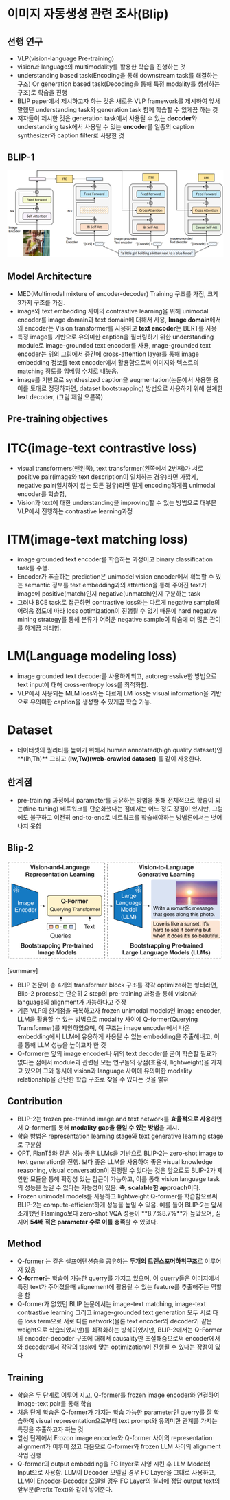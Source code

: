 # 이미지 자동생성 관련 조사(Blip)

## 선행 연구

- VLP(vision-language Pre-training)
- vision과 language의 multimodality를 활용한 학습을 진행하는 것
- understanding based task(Encoding을 통해 downstream task를 해결하는 구조) 
    Or generation based task(Decoding을 통해 특정 modality를 생성하는 구조)로 학습을 진행
- BLIP paper에서 제시하고자 하는 것은 새로운 VLP framework를 제시하여 앞서 말했던 understanding task와 generation task 함께 학습할 수 있게끔 하는 것
- 저자들이 제시한 것은 generation task에서 사용될 수 있는 **decoder**와 understanding task에서 사용될 수 있는 **encoder**를 일종의 caption synthesizer와 caption filter로 사용한 것

## BLIP-1
<img src="./image/blip_1.png">

## Model Architecture

- MED(Multimodal mixture of encoder-decoder) Training 구조를 가짐, 크게 3가지 구조를 가짐.
- image와 text embedding 사이의 contrastive learning을 위해 unimodal encoder를 image domain과 text domain에 대해서 사용, **Image domain**에서의 encoder는 Vision transformer를 사용하고 **text encoder**는 BERT를 사용
- 특정 image를 기반으로 유의미한 caption을 필터링하기 위한 understanding module로 image-grounded text encoder를 사용, mage-grounded text encoder는 위의 그림에서 중간에 cross-attention layer를 통해 image embedding 정보를 
text encoder에서 활용함으로써 이미지와 텍스트의 matching 정도를 임베딩 수치로 내놓음.
- image를 기반으로 synthesized caption을 augmentation(논문에서 사용한 용어를 토대로 정정하자면, dataset bootstrapping) 방법으로 사용하기 위해 설계한 text decoder, (그림 제일 오른쪽)

## Pre-training objectives

# ITC(image-text contrastive loss)
- visual transformers(맨왼쪽), text transformer(왼쪽에서 2번째)가 서로 positive pair(image와 text description이 일치하는 경우)라면 가깝게, negative pair(일치하지 않는 모든 경우)라면 멀게 encoding하게끔 unimodal encoder를 학습함,
- Vision과 text에 대한 understanding을 improving할 수 있는 방법으로 대부분 VLP에서 진행하는 contrastive learning과정
# ITM(image-text matching loss)
- image grounded text encoder를 학습하는 과정이고 binary classification task를 수행.
- Encoder가 추출하는 prediction은 unimodel vision encoder에서 획득할 수 있는 semantic 정보를 text embedding과의 attention을 통해 주어진 text가 image에 positive(match)인지 negative(unmatch)인지 구분하는 task
- 그러나 BCE task로 접근하면 contrastive loss와는 다르게 negative sample의 어려움 정도에 따라 loss optimization이 진행될 수 없기 때문에 hard negative mining strategy를 통해 분류가 어려운 negative sample이 학습에 더 많은 관여를 하게끔 처리함.
# LM(Language modeling loss)
- image grounded text decoder를 사용하게되고, autoregressive한 방법으로 text input에 대해 cross-entropy loss를 최적화함.
- VLP에서 사용되는 MLM loss와는 다르게 LM loss는 visual information을 기반으로 유의미한 caption을 생성할 수 있게끔 학습 가능.
# Dataset
- 데이터셋의 퀄리티를 높이기 위해서 human annotated(high quality dataset)인**(Ih,Th)** 그리고
    **(Iw,Tw)(web-crawled dataset)** 를 같이 사용한다.

## 한계점

- pre-training 과정에서 parameter를 공유하는 방법을 통해 전체적으로 학습이 되는(fine-tuning) 네트워크를 단순화했다는 점에서는 어느 정도 장점이 있지만, 그럼에도 불구하고 여전히 end-to-end로 네트워크를 학습해야하는 방법론에서는 벗어나지 못함

## Blip-2 
<img src="./image/blip_2.png">

[summary]
- BLIP 논문이 총 4개의 transformer block 구조를 각각 optimize하는 형태라면, Blip-2 process는 
단순히 2 step의 pre-training 과정을 통해 vision과 language의 alignment가 가능하다고 주장
- 기존 VLP의 한계점을 극복하고자 frozen unimodal models인 image encoder, LLM을 활용할 수 있는 방법으로 modality 사이에 Q-former(Querying Transformer)를 제안하였으며, 이 구조는 image encoder에서 나온 embedding에서 LLM에 유용하게 사용될 수 있는 embedding을 추출해내고, 이를 통해 LLM 성능을 높이고자 한 것
- Q-former는 앞의 image encoder나 뒤의 text decoder를 굳이 학습할 필요가 없다는 점에서 module과 관련된 모든 연구들의 장점(효율적, lightweight)을 가지고 있으며 그와 동시에 vision과 language 사이에 유의미한 modality relationship을 간단한 학습 구조로 찾을 수 있다는 것을 밝혀

## Contribution

- BLIP-2는 frozen pre-trained image and text network를 **효율적으로 사용**하면서 Q-former를 통해 **modality gap을 줄일 수 있는 방법**을 제시.
- 학습 방법은 representation learning stage와 text generative learning stage로 구분함
- OPT, FlanT5와 같은 성능 좋은 LLMs을 기반으로 BLIP-2는 zero-shot image to text generation을 진행.
보다 좋은 LLM을 사용하여 좋은 visual knowledge reasoning, visual conversation이 진행될 수 있다는 것은 앞으로도 BLIP-2가 제안한 모듈을 통해 확장성 있는 접근이 가능하고, 이를 통해 vision language task의 성능을 높일 수 있다는 가능성이 있음. **즉, scalable한 approach**이다.
- Frozen unimodal models를 사용하고 lightweight Q-former를 학습함으로써 BLIP-2는 compute-efficient하게 성능을 높일 수 있음. 
예를 들어 BLIP-2는 앞서 소개했던 Flamingo보다 zero-shot VQA 성능이 **8.7%8.7%**가 높았으며, 심지어 **54배 적은 parameter 수로 이를 충족**할 수 있었다.

## Method

- Q-former 는 같은 셀프어텐션층을 공유하는 **두개의 트랜스포머하위구조**로 이루어져 있음
- **Q-former**는 학습이 가능한 querry를 가지고 있으며, 이 querry들은 이미지에서 특정 text가 주어졌을때 
alignement에 활용될 수 있는 feature를 추출해주는 역할을 함
- Q-former가 없었던 BLIP 논문에서는 image-text matching, image-text contrastive learning 그리고 image-grounded text generation 모두 서로 다른 loss term으로 서로 다른 network(물론 text encoder와 decoder가 같은 weight으로 학습되었지만)를 최적화하는 방식이었지만, BLIP-2에서는 Q-Former의 encoder-decoder 구조에 대해서 causality만 조절해줌으로써 encoder에서와 decoder에서 각각의 task에 맞는 optimization이 진행될 수 있다는 장점이 있다

## Training

- 학습은 두 단계로 이루어 지고, Q-former를 frozen image encoder와 연결하여 image-text pair를 통해 학습
- 처음 단계 학습은 Q-former가 가지는 학습 가능한 parameter인 querry를 잘 학습하여 visual representation으로부터 
text prompt와 유의미한 관계를 가지는 특징을 추출하고자 하는 것
- 앞선 단계에서 Frozon image encoder와 Q-former 사이의 representation alignment가 이루어 졌고 
다음으로 Q-former와 frozen LLM 사이의 alignment 작업 진행
- Q-former의 output embedding을 FC layer로 사영 시킨 후 LLM Model의 Input으로 사용함.
LLM이 Decoder 모델일 경우 FC Layer을 그대로 사용하고,
LLM이 Encoder-Decoder 모델일 경우 FC Layer의 결과에 정답 output text의 앞부분(Prefix Text)와 같이 넣어준다.